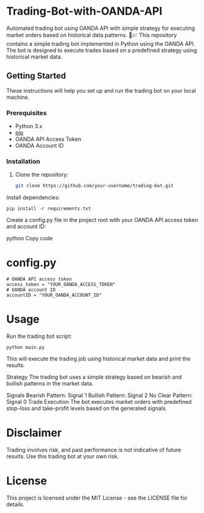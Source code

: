 # Trading-Bot-with-OANDA-API
Automated trading bot using OANDA API with simple strategy for executing market orders based on historical data patterns. 🤖💹
This repository contains a simple trading bot implemented in Python using the OANDA API. The bot is designed to execute trades based on a predefined strategy using historical market data.

## Getting Started

These instructions will help you set up and run the trading bot on your local machine.

### Prerequisites

- Python 3.x
- [pip](https://pip.pypa.io/en/stable/installation/)
- OANDA API Access Token
- OANDA Account ID

### Installation

1. Clone the repository:

   ```bash
   git clone https://github.com/your-username/trading-bot.git
Install dependencies:

    pip install -r requirements.txt

Create a config.py file in the project root with your OANDA API access token and account ID:

python
Copy code
# config.py
    
    # OANDA API access token
    access_token = "YOUR_OANDA_ACCESS_TOKEN"
    # OANDA account ID
    accountID = "YOUR_OANDA_ACCOUNT_ID"


# Usage
Run the trading bot script:

    python main.py
This will execute the trading job using historical market data and print the results.

<!-- Uncomment the following section if you want to schedule the trading job -->
<!-- ### Scheduling the Trading Job

To schedule the trading job to run automatically at specified intervals, uncomment the relevant code in `main.py`. Adjust the cron schedule according to your preferences. -->
Strategy
The trading bot uses a simple strategy based on bearish and bullish patterns in the market data.

Signals
Bearish Pattern: Signal 1
Bullish Pattern: Signal 2
No Clear Pattern: Signal 0
Trade Execution
The bot executes market orders with predefined stop-loss and take-profit levels based on the generated signals.

# Disclaimer
Trading involves risk, and past performance is not indicative of future results. Use this trading bot at your own risk.

# License
This project is licensed under the MIT License - see the LICENSE file for details.
